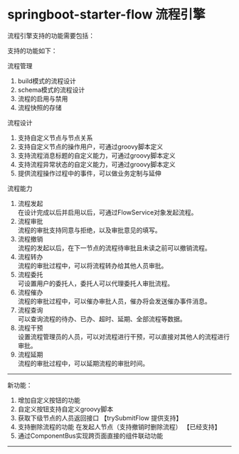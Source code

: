 # springboot-starter-flow 流程引擎

流程引擎支持的功能需要包括：

支持的功能如下：

流程管理
1. build模式的流程设计
2. schema模式的流程设计
3. 流程的启用与禁用
4. 流程快照的存储

流程设计
1. 支持自定义节点与节点关系
2. 支持自定义节点的操作用户，可通过groovy脚本定义
3. 支持流程消息标题的自定义能力，可通过groovy脚本定义
4. 支持流程异常状态的自定义能力，可通过groovy脚本定义
5. 提供流程操作过程中的事件，可以做业务定制与延伸


流程能力
1. 流程发起  
    在设计完成以后并启用以后，可通过FlowService对象发起流程。
2. 流程审批  
    流程的审批支持同意与拒绝，以及审批意见的填写。
3. 流程撤销  
    流程的发起以后，在下一节点的流程待审批且未读之前可以撤销流程。
4. 流程转办  
    流程的审批过程中，可以将流程转办给其他人员审批。
5. 流程委托  
    可设置用户的委托人，委托人可以代理委托人审批流程。
6. 流程催办  
    流程的审批过程中，可以催办审批人员，催办将会发送催办事件消息。
7. 流程查询  
    可以查询流程的待办、已办、超时、延期、全部流程等数据。
8. 流程干预  
    设置流程管理员的人员，可以对流程进行干预，可以直接对其他人的流程进行审批。
9. 流程延期  
    流程的审批过程中，可以延期流程的审批时间。

--------------------------------------------------------------------------------

新功能：

1. 增加自定义按钮的功能
2. 自定义按钮支持自定义groovy脚本 
3. 获取下级节点的人员返回接口 【trySubmitFlow 提供支持】
4. 支持删除流程的功能 在发起人节点（支持撤销时删除流程） 【已经支持】
5. 通过ComponentBus实现跨页面直接的组件联动功能

--------------------------------------------------------------------------------
